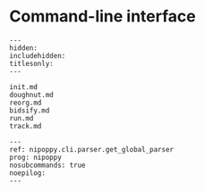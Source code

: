 # Command-line interface

```{toctree}
---
hidden:
includehidden:
titlesonly:
---

init.md
doughnut.md
reorg.md
bidsify.md
run.md
track.md
```

```{argparse}
---
ref: nipoppy.cli.parser.get_global_parser
prog: nipoppy
nosubcommands: true
noepilog:
---
```
